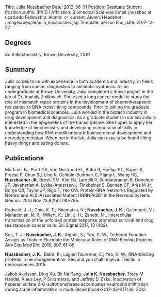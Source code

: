 Title: Julia Nussbacher
Date: 2012-06-01
Position: Graduate Student
Position_suffix: (Ph.D.)
Affiliation: Biomedical Sciences
Email: jnussbac at ucsd.edu
Fellowship:
Alumni_or_current: Alumni
Headshot: /images/people/julia_nussbacher.jpg
Template: person
End_date: 2017-12-27
<!-- Status: draft -->

## Degrees

Sc.B Biochemistry, Brown University, 2010<br>

## Summary

Julia comes to us with experience in both academia and industry, in fields ranging from cancer diagnostics to antibiotic synthesis. As an undergraduate at Brown University, Julia completed a thesis project in the lab of Dr. Anatoly Zhitkovich. She used a lung cancer model to study the role of mismatch repair proteins in the development of chemotherapeutic resistance to DNA crosslinking compounds. Prior to joining the graduate program in biomedical sciences, Julia worked in the biotech industry in drug development and diagnostics. As a graduate student in our lab Julia is interested in the epigenetics of the transcriptome. She hopes to apply her knowledge of biochemistry and developing computational skills to understanding how RNA modifications influence neural development and neurodegeneration. When not in the lab, Julia can usually be found lifting heavy things and eating donuts.

## Publications

Martinez FJ, Pratt GA, Van Nostrand EL, Batra R, Huelga SC, Kapeli K, Freese P, Chun SJ, Ling K, Gelboin-Burkhart C, Fijany L, Wang HC, **Nussbacher JK**, Broski 
SM, Kim HJ, Lardelli R, Sundararaman B, Donohue JP, Javaherian A, Lykke-Andersen J, Finkbeiner S, Bennett CF, Ares M Jr, Burge CB, Taylor JP, Rigo F, Yeo GW.
Protein-RNA Networks Regulated by Normal and ALS-Associated Mutant HNRNPA2B1 in the Nervous System. Neuron. 2016 Nov 23;92(4):780-795. 


Rodvold, J. J.; Chiu, K. T.; Hiramatsu, N.; **Nussbacher, J. K.**; Galimberti, V.; Mahadevan, N. R.; Willert, K.; Lin, J. H.; Zanetti, M., Intercellular transmission of the unfolded protein response promotes survival and drug resistance in cancer cells. Sci Signal 2017, 10 (482).

Bos, T. J.; **Nussbacher, J. K.**; Aigner, S.; Yeo, G. W., Tethered Function Assays as Tools to Elucidate the Molecular Roles of RNA-Binding Proteins. Adv Exp Med Biol 2016, 907, 61-88.

**Nussbacher, J. K.**; Batra, R.; Lagier-Tourenne, C.; Yeo, G. W., RNA-binding proteins in neurodegeneration: Seq and you shall receive. Trends in neurosciences 2015.

Jakob Axelsson, Ding Xu, Bit Na Kang, **Julia K. Nussbacher**, Tracy M Handel, Klaus Ley, P Sriramarao, and Jeffrey D. Esko. Inactivation of heparan sulfate 2-O-sulfotransferase accentuates neutrophil infiltration during acute inflammation in mice. Blood blood-2012-03-417139, 2012.